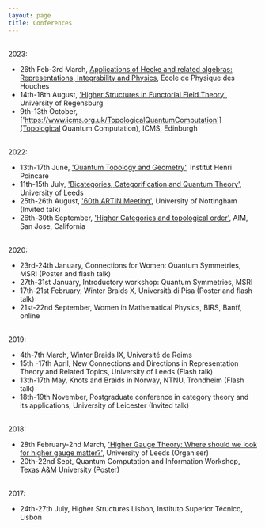 ```yaml
---
layout: page
title: Conferences
---
```


<!--- #### Future --->



<!--- #### Past --->

<br> 2023:

- 26th Feb-3rd March, [Applications of Hecke and related algebras: Representations, Integrability and Physics](https://indico.math.cnrs.fr/event/6037/), Ecole de Physique des Houches
- 14th-18th August, ['Higher Structures in Functorial Field Theory'](https://homepages.uni-regensburg.de/~lum63364/ConferenceFFT/), University of Regensburg
- 9th-13th October, ['https://www.icms.org.uk/TopologicalQuantumComputation'](Topological Quantum Computation), ICMS, Edinburgh

<br> 2022:

- 13th-17th June, ['Quantum Topology and Geometry'](https://www.mathconf.org/qtg2022), Institut Henri Poincar&eacute;
- 11th-15th July, ['Bicategories, Categorification and Quantum Theory'](https://conferences.leeds.ac.uk/bcqt2022/), University of Leeds
- 25th-26th August, ['60th ARTIN Meeting'](https://www.nottingham.ac.uk/mathematics/events/artin-2022.aspx), University of Nottingham (Invited talk)
- 26th-30th September, ['Higher Categories and topological order'](https://aimath.org/workshops/upcoming/highercattopord/), AIM, San Jose, California

<br> 2020:

- 23rd-24th January, Connections for Women: Quantum Symmetries, MSRI (Poster and flash talk)
- 27th-31st January, Introductory workshop: Quantum Symmetries, MSRI
- 17th-21st February, Winter Braids X, Universit&agrave; di Pisa (Poster and flash talk)
- 21st-22nd September, Women in Mathematical Physics, BIRS, Banff, online

<br> 2019:

- 4th-7th March, Winter Braids IX, Universit&eacute; de Reims
- 15th -17th April, New Connections and Directions in Representation Theory and Related Topics, University of Leeds (Flash talk)
- 13th-17th May, Knots and Braids in Norway, NTNU, Trondheim (Flash talk)
- 18th-19th November, Postgraduate conference in category theory and its applications, University of Leicester (Invited talk)

<br> 2018:

- 28th February-2nd March, ['Higher Gauge Theory: Where should we look for higher gauge matter?'](http://www1.maths.leeds.ac.uk/~ppmartin/SEMINARS/HGT_WS/), University of Leeds (Organiser)
- 20th-22nd Sept, Quantum Computation and Information Workshop, Texas A&#38;M University (Poster)

<br> 2017:

- 24th-27th July, Higher Structures Lisbon, Instituto Superior T&eacute;cnico, Lisbon
